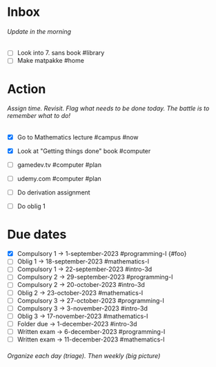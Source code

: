 # Inbox
###### Update in the morning

* [ ] Look into 7. sans book #library
* [ ] Make matpakke #home

# Action
###### Assign time. Revisit. Flag what needs to be done today. The battle is to remember what to do!

* [x] Go to Mathematics lecture #campus #now
* [x] Look at "Getting things done" book #computer
* [ ] gamedev.tv #computer #plan
* [ ] udemy.com #computer #plan
* [ ] Do derivation assignment
* [ ] Do oblig 1


# Due dates

* [x] Compulsory 1 -> 1-september-2023  #programming-I {#foo}
* [ ] Oblig 1      -> 18-september-2023 #mathematics-I
* [ ] Compulsory 1 -> 22-september-2023 #intro-3d
* [ ] Compulsory 2 -> 29-september-2023 #programming-I
* [ ] Compulsory 2 -> 20-october-2023   #intro-3d
* [ ] Oblig 2      -> 23-october-2023   #mathematics-I
* [ ] Compulsory 3 -> 27-october-2023   #programming-I
* [ ] Compulsory 3 -> 3-november-2023   #intro-3d
* [ ] Oblig 3      -> 17-november-2023  #mathematics-I
* [ ] Folder due   -> 1-december-2023   #intro-3d
* [ ] Written exam -> 6-december-2023   #programming-I
* [ ] Written exam -> 11-december-2023  #mathematics-I

###### Organize each day (triage). Then weekly (big picture)

